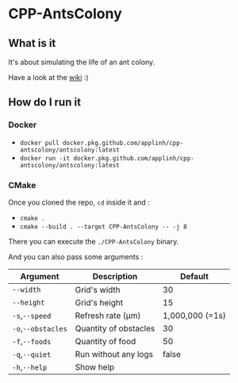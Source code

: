 # CPP-AntsColony

## What is it
It's about simulating the life of an ant colony.

Have a look at the [wiki](https://github.com/AppliNH/CPP-AntsColony/wiki) :)


## How do I run it


### Docker

- `docker pull docker.pkg.github.com/applinh/cpp-antscolony/antscolony:latest`
- `docker run -it docker.pkg.github.com/applinh/cpp-antscolony/antscolony:latest`

### CMake
Once you cloned the repo, `cd` inside it and : 

- `cmake .`
- `cmake --build . --target CPP-AntsColony -- -j 8`

There you can execute the `./CPP-AntsColony` binary.

And you can also pass some arguments :

| Argument     | Description       | Default |
|---------------|-------------------|-------------------|
|`--width`|Grid's width |30|
|`--height`|Grid's height|15|
|`-s`,`--speed`|Refresh rate (μm)|1,000,000 (=1s)|
|`-o`,`--obstacles`|Quantity of obstacles|30|
|`-f`,`--foods`|Quantity of food|50|
|`-q`,`--quiet`|Run without any logs|false|
|`-h`,`--help`|Show help| |